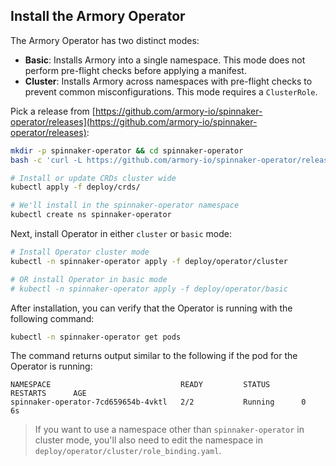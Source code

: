 ## Install the Armory Operator

The Armory Operator has two distinct modes:

- **Basic**: Installs Armory into a single namespace. This mode does not
  perform pre-flight checks before applying a manifest.
- **Cluster**: Installs Armory across namespaces with pre-flight checks to
  prevent common misconfigurations. This mode requires a `ClusterRole`.

Pick a release from
[https://github.com/armory-io/spinnaker-operator/releases](https://github.com/armory-io/spinnaker-operator/releases):

```bash
mkdir -p spinnaker-operator && cd spinnaker-operator
bash -c 'curl -L https://github.com/armory-io/spinnaker-operator/releases/latest/download/manifests.tgz | tar -xz'

# Install or update CRDs cluster wide
kubectl apply -f deploy/crds/

# We'll install in the spinnaker-operator namespace
kubectl create ns spinnaker-operator
```

Next, install Operator in either `cluster` or `basic` mode:

```bash
# Install Operator cluster mode
kubectl -n spinnaker-operator apply -f deploy/operator/cluster
```

```bash
# OR install Operator in basic mode
# kubectl -n spinnaker-operator apply -f deploy/operator/basic
```

After installation, you can verify that the Operator is running with the
following command:

```bash
kubectl -n spinnaker-operator get pods
```

The command returns output similar to the following if the pod for the Operator
is running:

```
NAMESPACE                             READY         STATUS       RESTARTS      AGE
spinnaker-operator-7cd659654b-4vktl   2/2           Running      0             6s
```

> If you want to use a namespace other than `spinnaker-operator` in cluster
> mode, you'll also need to edit the namespace in
> `deploy/operator/cluster/role_binding.yaml`.
